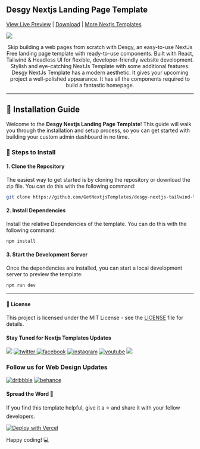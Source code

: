 ## Desgy Nextjs Landing Page Template
[View Live Preview](https://desgy-tailwind-nextjs-free.vercel.app/) | [Download](https://getnextjstemplates.com/products/desgy-nextjs-free-landing-page-template) | [More Nextjs Templates](https://getnextjstemplates.com/)


<a target="_blank" href="DESGY URL">
  <img src="https://www.wrappixel.com/wp-content/uploads/edd/2025/04/desgy-free-nextjs-landing-page-for-business-portfolio.jpg" />
</a>

<p style="text-align:center;">Skip building a web pages from scratch with Desgy, an easy-to-use NextJs Free landing page template with ready-to-use components. Built with React, Tailwind & Headless UI for flexible, developer-friendly website development. Stylish and eye-catching NextJs Template with some additional features. Desgy NextJs Template has a modern aesthetic. It gives your upcoming project a well-polished appearance. It has all the components required to build a fantastic homepage.
</p>

---
## 💾 Installation Guide

Welcome to the **Desgy Nextjs Landing Page Template**! This guide will walk you through the installation and setup process, so you can get started with building your custom admin dashboard in no time.

### 📝 Steps to Install

#### 1. **Clone the Repository**

The easiest way to get started is by cloning the repository or download the zip file. You can do this with the following command:

```bash
git clone https://github.com/GetNextjsTemplates/desgy-nextjs-tailwind-landing-page-template-free.git

```

#### 2. **Install Dependencies**

Install the relative Dependencies of the template. You can do this with the following command:

```bash
npm install
```

#### 3. **Start the Development Server**

Once the dependencies are installed, you can start a local development server to preview the template: 

```bash
npm run dev
```

---

#### 📜 License

This project is licensed under the MIT License - see the [LICENSE](https://getnextjstemplates.com/privacy) file for details.

#### Stay Tuned for Nextjs Templates Updates

[![](https://img.shields.io/badge/GitHub-100000?style=for-the-badge&logo=github&logoColor=white)](http://github.com/GetNextjsTemplates/)  [![twitter](https://img.shields.io/badge/twitter-x?style=for-the-badge&logo=x&logoColor=white&color=%230f1419) ](https://x.com/Getnextjstemplt)  [
![facebook](https://img.shields.io/badge/facebook-logo?style=for-the-badge&logo=facebook&logoColor=white&color=%230866ff)](https://www.facebook.com/getnextjstemplates) [![instagram](https://img.shields.io/badge/instagram-logo?style=for-the-badge&logo=instagram&logoColor=white&color=%23F35369)](https://www.instagram.com/getnextjstemplates/)  [![youtube](https://img.shields.io/badge/youtube-logo?style=for-the-badge&logo=youtube&logoColor=white&color=%23cc0000)](https://www.youtube.com/@NextjsTemplates)  [![](https://img.shields.io/badge/LinkedIn-0077B5?style=for-the-badge&logo=linkedin&logoColor=white)](https://www.linkedin.com/in/nextjstemplates/)

### Follow us for Web Design Updates

[![dribbble](https://img.shields.io/badge/dribbble-logo?style=for-the-badge&logo=dribbble&logoColor=white&color=%23ea64d9)](https://dribbble.com/wrappixel) [![behance](https://img.shields.io/badge/behance-logo?style=for-the-badge&logo=behance&logoColor=white&color=%230057ff)](https://www.behance.net/GetNextjsTemplates/)


#### Spread the Word 📢

If you find this template helpful, give it a ⭐️ and share it with your fellow developers. 

[![Deploy with Vercel](https://vercel.com/button)](https://vercel.com/new/git/external?repository-url=https://github.com/GetNextjsTemplates/desgy-nextjs-tailwind-landing-page-template-free&project-name=design-agency&repository-name=desgy-nextjs-tailwind-landing-page-template-free)

Happy coding! 💻
